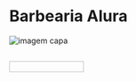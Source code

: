 # Barbearia Alura 

![imagem capa](https://user-images.githubusercontent.com/99972177/158238855-1c1613d4-340a-4d1f-a977-3f15ffcce2be.jpg)

##

<img scr="http://www.w3.org/2000/svg" xmlns:xlink="http://www.w3.org/1999/xlink" width="134" height="20" role="img" aria-label="STATUS: CONCLUÍDO">
